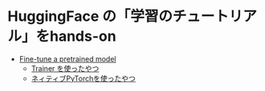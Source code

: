 # HuggingFace の「学習のチュートリアル」をhands-on

* [Fine-tune a pretrained model](https://huggingface.co/docs/transformers/ja/training)
    * [Trainer を使ったやつ](./finetune-tutorial.ipynb)
    * [ネィティブPyTorchを使ったやつ](./finetune-native-pytorch.ipynb)
